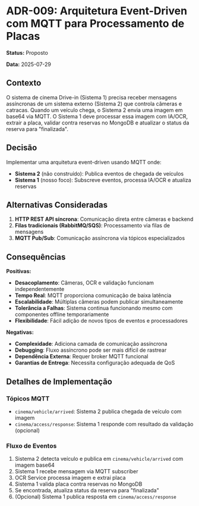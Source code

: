 # ADR-009: Arquitetura Event-Driven com MQTT para Processamento de Placas

**Status:** Proposto

**Data:** 2025-07-29

## Contexto

O sistema de cinema Drive-in (Sistema 1) precisa receber mensagens assíncronas de um sistema externo (Sistema 2) que controla câmeras e catracas. Quando um veículo chega, o Sistema 2 envia uma imagem em base64 via MQTT. O Sistema 1 deve processar essa imagem com IA/OCR, extrair a placa, validar contra reservas no MongoDB e atualizar o status da reserva para "finalizada".

## Decisão

Implementar uma arquitetura event-driven usando MQTT onde:
- **Sistema 2** (não construído): Publica eventos de chegada de veículos  
- **Sistema 1** (nosso foco): Subscreve eventos, processa IA/OCR e atualiza reservas

## Alternativas Consideradas

1. **HTTP REST API síncrona**: Comunicação direta entre câmeras e backend
2. **Filas tradicionais (RabbitMQ/SQS)**: Processamento via filas de mensagens
3. **MQTT Pub/Sub**: Comunicação assíncrona via tópicos especializados

## Consequências

**Positivas:**
- **Desacoplamento**: Câmeras, OCR e validação funcionam independentemente
- **Tempo Real**: MQTT proporciona comunicação de baixa latência
- **Escalabilidade**: Múltiplas câmeras podem publicar simultaneamente
- **Tolerância a Falhas**: Sistema continua funcionando mesmo com componentes offline temporariamente
- **Flexibilidade**: Fácil adição de novos tipos de eventos e processadores

**Negativas:**
- **Complexidade**: Adiciona camada de comunicação assíncrona
- **Debugging**: Fluxo assíncrono pode ser mais difícil de rastrear
- **Dependência Externa**: Requer broker MQTT funcional
- **Garantias de Entrega**: Necessita configuração adequada de QoS

## Detalhes de Implementação

### Tópicos MQTT
- `cinema/vehicle/arrived`: Sistema 2 publica chegada de veículo com imagem
- `cinema/access/response`: Sistema 1 responde com resultado da validação (opcional)

### Fluxo de Eventos  
1. Sistema 2 detecta veículo e publica em `cinema/vehicle/arrived` com imagem base64
2. Sistema 1 recebe mensagem via MQTT subscriber
3. OCR Service processa imagem e extrai placa
4. Sistema 1 valida placa contra reservas no MongoDB  
5. Se encontrada, atualiza status da reserva para "finalizada"
6. (Opcional) Sistema 1 publica resposta em `cinema/access/response`
